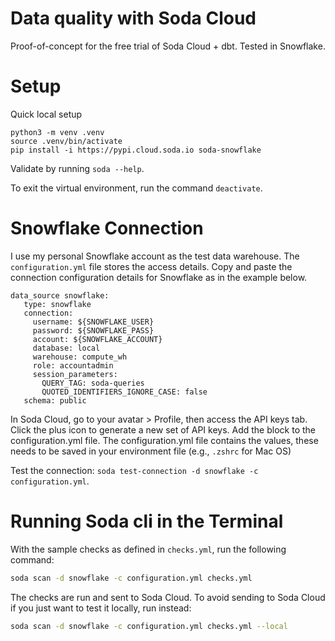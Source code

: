# Data quality with Soda Cloud

Proof-of-concept for the free trial of Soda Cloud + dbt. Tested in Snowflake.


# Setup

Quick local setup

```
python3 -m venv .venv
source .venv/bin/activate
pip install -i https://pypi.cloud.soda.io soda-snowflake
```

Validate by running `soda --help`.

To exit the virtual environment, run the command `deactivate`.

# Snowflake Connection

I use my personal Snowflake account as the test data warehouse. The `configuration.yml` file stores the access details.
Copy and paste the connection configuration details for Snowflake as in the example below.


```
data_source snowflake:
   type: snowflake
   connection:
     username: ${SNOWFLAKE_USER}
     password: ${SNOWFLAKE_PASS}
     account: ${SNOWFLAKE_ACCOUNT}
     database: local
     warehouse: compute_wh
     role: accountadmin
     session_parameters:
       QUERY_TAG: soda-queries
       QUOTED_IDENTIFIERS_IGNORE_CASE: false
   schema: public
```

In Soda Cloud, go to your avatar > Profile, then access the API keys tab. Click the plus icon to generate a new set of API keys.
Add the block to the configuration.yml file. The configuration.yml file contains the values, these needs to be saved in your environment file (e.g., `.zshrc` for Mac OS)

Test the connection: `soda test-connection -d snowflake -c configuration.yml`.


# Running Soda cli in the Terminal

With the sample checks as defined in `checks.yml`, run the following command:

```bash
soda scan -d snowflake -c configuration.yml checks.yml
```

The checks are run and sent to Soda Cloud. To avoid sending to Soda Cloud if you just want to test it locally, run instead:

```bash
soda scan -d snowflake -c configuration.yml checks.yml --local
```